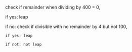 check if remainder when dividing by 400 = 0, 

if yes: leap

if no: check if divisible with no remainder by 4 but not 100,

    if yes: leap

    if not: not leap

